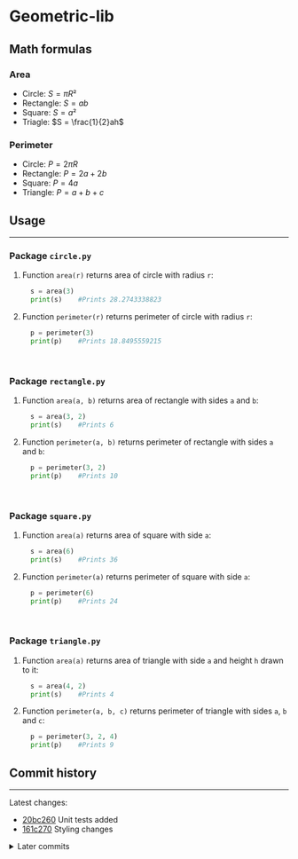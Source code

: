 # Geometric-lib

## Math formulas

### Area

- Circle: $S = πR²$
- Rectangle: $S = ab$
- Square: $S = a²$
- Triagle: $S = \frac{1}{2}ah$

### Perimeter

- Circle: $P = 2πR$
- Rectangle: $P = 2a + 2b$
- Square: $P = 4a$
- Triangle: $P = a + b + c$

## Usage

-----

### Package `circle.py`

1. Function `area(r)` returns area of circle with radius `r`:

    ```python
      s = area(3)
      print(s)    #Prints 28.2743338823
    ```

2. Function `perimeter(r)` returns perimeter of circle with radius `r`:

    ```python
      p = perimeter(3)
      print(p)    #Prints 18.8495559215
    ```

&nbsp;

### Package `rectangle.py`

1. Function `area(a, b)` returns area of rectangle with sides `a` and `b`:

    ```python
      s = area(3, 2)
      print(s)    #Prints 6
    ```

2. Function `perimeter(a, b)` returns perimeter of rectangle with sides `a` and `b`:

    ```python
      p = perimeter(3, 2)
      print(p)    #Prints 10
    ```

&nbsp;

### Package `square.py`

1. Function `area(a)` returns area of square with side `a`:

    ```python
      s = area(6)
      print(s)    #Prints 36
    ```

2. Function `perimeter(a)` returns perimeter of square with side `a`:

    ```python
      p = perimeter(6)
      print(p)    #Prints 24
    ```

&nbsp;

### Package `triangle.py`

1. Function `area(a)` returns area of triangle with side `a` and height `h` drawn to it:

    ```python
      s = area(4, 2)
      print(s)    #Prints 4
    ```

2. Function `perimeter(a, b, c)` returns perimeter of triangle with sides `a`, `b` and `c`:

    ```python
      p = perimeter(3, 2, 4)
      print(p)    #Prints 9
    ```

## Commit history

-----

Latest changes:

- [20bc260](https://github.com/ITheLestI/geometric_lib/commit/20bc260814894777d82562b42a78183aba9f2850) Unit tests added
- [161c270](https://github.com/ITheLestI/geometric_lib/commit/161c270c2de2a3a1fab3280a9dd941f487325983) Styling changes


<details>
<summary>Later commits</summary>

- [0aca4a5](https://github.com/ITheLestI/geometric_lib/commit/0aca4a5acaa5c33cdf05a695d5cce9631ba4267c) Additions to commit history
- [8284520](https://github.com/ITheLestI/geometric_lib/commit/8284520736971cf65bec29342d58ee214ff77a66) Examples to func comments
- [7ce8e1d](https://github.com/ITheLestI/geometric_lib/commit/7ce8e1dd0b22cbadaae9a0fce5f3641ac2dca309) Fixed readme urls
- [b8e7e9a](https://github.com/ITheLestI/geometric_lib/commit/b8e7e9a5add079e2d01e1890c79c8cfcccd19e05) Docs for every function + history
- [827ec18](https://github.com/ITheLestI/geometric_lib/commit/827ec18f59c992b5471f08f76b8cc2473639f27b) Func comments translated
- [3c9df29](https://github.com/ITheLestI/geometric_lib/commit/3c9df2992f90759d8731d078db1bcfb074fc1d54) Func comments added
- [e6b71ab](https://github.com/ITheLestI/geometric_lib/commit/e6b71ab3f3530f7ff3d5e3fbf2ff4c0959798081) Fixed rectangle.py, added triangle.py
- [588a982](https://github.com/ITheLestI/geometric_lib/commit/588a982e49730c1ad1c42dd43dbdb0e8ebab7b98) Added rectangle.py
- [d078c8d](https://github.com/ITheLestI/geometric_lib/commit/d078c8d9ee6155f3cb0e577d28d337b791de28e2) L-03: Docs added
- [8ba9aeb](https://github.com/ITheLestI/geometric_lib/commit/8ba9aeb3cea847b63a91ac378a2a6db758682460) L-03: Circle and square added

</details>